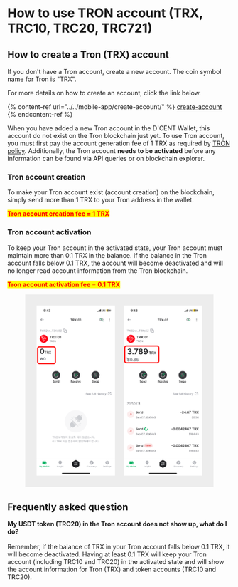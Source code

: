 # How to use TRON account (TRX, TRC10, TRC20, TRC721)

## How to create a Tron (TRX) account

If you don't have a Tron account, create a new account. The coin symbol name for Tron is "TRX".

For more details on how to create an account, click the link below.

{% content-ref url="../../mobile-app/create-account/" %}
[create-account](../../mobile-app/create-account/)
{% endcontent-ref %}

When you have added a new Tron account in the D'CENT Wallet, this account do not exist on the Tron blockchain just yet. To use Tron account, you must first pay the account generation fee of 1 TRX as required by [TRON policy](https://developers.tron.network/docs/account#account-activation). Additionally, the Tron account **needs to be activated** before any information can be found via API queries or on blockchain explorer.

### Tron account creation

To make your Tron account exist (account creation) on the blockchain, simply send more than 1 TRX to your Tron address in the wallet.

<mark style="color:red;">**Tron account creation fee = 1 TRX**</mark>&#x20;

### Tron account activation

To keep your Tron account in the activated state, your Tron account must maintain more than 0.1 TRX in the balance. If the balance in the Tron account falls below 0.1 TRX, the account will become deactivated and will no longer read account information from the Tron blockchain.&#x20;

<mark style="color:red;">**Tron account activation fee = 0.1 TRX**</mark>&#x20;

<figure><img src="../../.gitbook/assets/45.png" alt=""><figcaption></figcaption></figure>

## Frequently asked question

**My USDT token (TRC20) in the Tron account does not show up, what do I do?**\
\
Remember, if the balance of TRX in your Tron account falls below 0.1 TRX, it will become deactivated. Having at least 0.1 TRX will keep your Tron account (including TRC10 and TRC20) in the activated state and will show the account information for Tron (TRX) and token accounts (TRC10 and TRC20).
